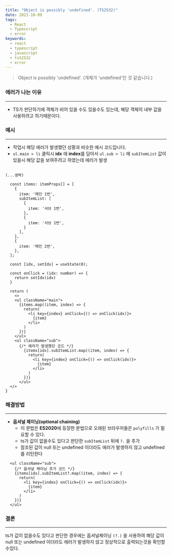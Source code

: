 ```yaml
---
title: "Object is possibly 'undefined'. (TS2532)"
date: 2021-10-09
tags:
  - React
  - Typescript
  - error
keywords:
  - react
  - typescript
  - javascript
  - tsS2532
  - error
---
```


> Object is possibly 'undefined'. (개체가 'undefined'인 것 같습니다.)

### 에러가 나는 이유
---

- TS가 판단하기에 객체가 비어 있을 수도 있을수도 있는데, 해당 객체의 내부 값을 사용하려고 하기때문이다.

### 예시

---

- 작업시 해당 에러가 발생했던 상황과 비슷한 예시 코드입니다.
- `ul.main > li` 클릭시 **idx** 에 **index**를 담아서 `ul.sub > li` 에  `subItemList` 값이 있을시 해당 값을 보여주려고 하였는데 에러가 발생

```tsx

(...생략)
  
  const items: itemProps[] = [
    {
      item: '메인 1번',
      subItemList: [
        {
          item: '서브 1번',
        },
        {
          item: '서브 1번',
        }
      ],
    },
    {
      item: '메인 2번',
    },
  ];

  const [idx, setIdx] = useState(0);

  const onClick = (idx: number) => {
    return setIdx(idx)
  }
  
  return (
    <>
    <ul className="main">
      {items.map((item, index) => {
        return(
          <li key={index} onClick={() => onClick(idx)}>
            {item}
          </li> 
        )
      })}
    </ul>
    <ul className="sub">
      {/* 에러가 발생했던 코드 */}
        {items[idx].subItemList.map((item, index) => {
          return(
            <li key={index} onClick={() => onClick(idx)}>
              {item}
            </li> 
          )
        })}
      </ul>    
  </>
}
```

### 해결방법

---

- **옵셔널 체이닝(optional chaining)**
    - 이 문법은 **ES2020**에 등장한 문법으로 오래된 브라우저들은 `polyfills` 가 필요할 수 있다.
    - ts가 값이 없을수도 있다고 판단한 `subItemList` 뒤에 `?.` 을 추가
    - 참조된 값이 null 또는 undefined 이더라도 에러가 발생하지 않고 undefined를 리턴한다

```tsx
  <ul className="sub">
    {/* 옵셔널 체이닝 추가 코드 */}
    {items[idx].subItemList?.map((item, index) => {
      return(
        <li key={index} onClick={() => onClick(idx)}>
          {item}
        </li> 
      )
    })}
  </ul> 
```



### 결론
---

ts가 값이 없을수도 있다고 판단한 경우에는 옵셔널체이닝 `(?.)` 을 사용하여 해당 값이 null 또는 undefined 이더라도 에러가 발생하지 않고 정상적으로 출력되는것을 확인할수있다.